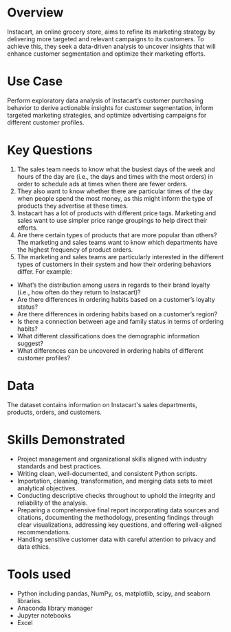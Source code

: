 # Overview
Instacart, an online grocery store, aims to refine its marketing strategy by delivering more targeted and relevant campaigns to its customers. To achieve this, they seek a data-driven analysis to uncover insights that will enhance customer segmentation and optimize their marketing efforts.

# Use Case
Perform exploratory data analysis of Instacart’s customer purchasing behavior to derive actionable insights for customer segmentation, inform targeted marketing strategies, and optimize advertising campaigns for different customer profiles.

# Key Questions 
1. The sales team needs to know what the busiest days of the week and hours of the day are (i.e., the days and times with the most orders) in order to schedule ads at times when there are fewer orders.
2. They also want to know whether there are particular times of the day when people spend the most money, as this might inform the type of products they advertise at these times.
3. Instacart has a lot of products with different price tags. Marketing and sales want to use simpler price range groupings to help direct their efforts.
4. Are there certain types of products that are more popular than others? The marketing and sales teams want to know which departments have the highest frequency of product orders.
5. The marketing and sales teams are particularly interested in the different types of customers in their system and how their ordering behaviors differ. For example:
- What’s the distribution among users in regards to their brand loyalty (i.e., how often do they return to Instacart)?
- Are there differences in ordering habits based on a customer’s loyalty status?
- Are there differences in ordering habits based on a customer’s region?
- Is there a connection between age and family status in terms of ordering habits?
- What different classifications does the demographic information suggest? 
- What differences can be uncovered in ordering habits of different customer profiles? 

# Data
The dataset contains information on Instacart's sales departments, products, orders, and customers.

# Skills Demonstrated
- Project management and organizational skills aligned with industry standards and best practices.
- Writing clean, well-documented, and consistent Python scripts.
- Importation, cleaning, transformation, and merging data sets to meet analytical objectives.
- Conducting descriptive checks throughout to uphold the integrity and reliability of the analysis.
- Preparing a comprehensive final report incorporating data sources and citations, documenting the methodology, presenting findings through clear visualizations, addressing key questions, and offering well-aligned recommendations.
- Handling sensitive customer data with careful attention to privacy and data ethics.

# Tools used
- Python including pandas, NumPy, os, matplotlib, scipy, and seaborn libraries.
- Anaconda library manager
- Jupyter notebooks
- Excel
